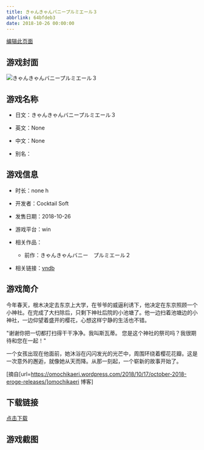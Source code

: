 ```yaml
---
title: きゃんきゃんバニープルミエール３
abbrlink: 64bfdeb3
date: 2018-10-26 00:00:00
---
```

[编辑此页面](https://github.com/ACG-3/ADV3-source/blob/main/source/_posts/games/%E3%81%8D%E3%82%83%E3%82%93%E3%81%8D%E3%82%83%E3%82%93%E3%83%90%E3%83%8B%E3%83%BC%E3%83%97%E3%83%AB%E3%83%9F%E3%82%A8%E3%83%BC%E3%83%AB%EF%BC%93.md)

## 游戏封面

![きゃんきゃんバニープルミエール３](https%3A//pan.timero.xyz/onedrive/img_lib_001/%E3%81%8D%E3%82%83%E3%82%93%E3%81%8D%E3%82%83%E3%82%93%E3%83%90%E3%83%8B%E3%83%BC%E3%83%97%E3%83%AB%E3%83%9F%E3%82%A8%E3%83%BC%E3%83%AB%EF%BC%93_cover.avif)


## 游戏名称

- 日文：きゃんきゃんバニープルミエール３
- 英文：None
- 中文：None

- 别名：


## 游戏信息

- 时长：none h
- 开发者：Cocktail Soft
- 发售日期：2018-10-26
- 游戏平台：win
- 相关作品：
   - 前作：きゃんきゃんバニー　プルミエール２

- 相关链接：[vndb](https://vndb.org/v22428)


## 游戏简介

今年春天，根木决定去东京上大学，在爷爷的威逼利诱下，他决定在东京照顾一个小神社。在完成了大扫除后，只剩下神社后院的小池塘了。他一边扫着池塘边的小神社，一边仰望着盛开的樱花，心想这样宁静的生活也不错。

"谢谢你把一切都打扫得干干净净。我叫斯瓦蒂。
您是这个神社的祭司吗？我很期待和您在一起！"

一个女孩出现在他面前，她沐浴在闪闪发光的光芒中，周围环绕着樱花花瓣。这是一次意外的邂逅，就像她从天而降。从那一刻起，一个崭新的故事开始了。

[摘自[url=https://omochikaeri.wordpress.com/2018/10/17/october-2018-eroge-releases/]omochikaeri 博客]


## 下载链接

[点击下载](https://pan.timero.xyz/onedrive/adv_lib_001/%E3%81%8D%E3%82%83%E3%82%93%E3%81%8D%E3%82%83%E3%82%93%E3%83%90%E3%83%8B%E3%83%BC%E3%83%97%E3%83%AB%E3%83%9F%E3%82%A8%E3%83%BC%E3%83%AB%EF%BC%93)


## 游戏截图


